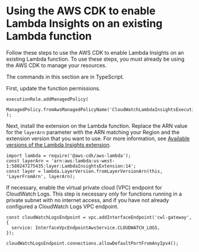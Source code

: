 # Using the AWS CDK to enable Lambda Insights on an existing Lambda function<a name="Lambda-Insights-Getting-Started-clouddevelopmentkit"></a>

Follow these steps to use the AWS CDK to enable Lambda Insights on an existing Lambda function\. To use these steps, you must already be using the AWS CDK to manage your resources\.

The commands in this section are in TypeScript\.

First, update the function permissions\.

```
executionRole.addManagedPolicy(
 ManagedPolicy.fromAwsManagedPolicyName('CloudWatchLambdaInsightsExecutionRolePolicy')
);
```

Next, install the extension on the Lambda function\. Replace the ARN value for the `layerArn` parameter with the ARN matching your Region and the extension version that you want to use\. For more information, see [Available versions of the Lambda Insights extension](Lambda-Insights-extension-versions.md)\.

```
import lambda = require('@aws-cdk/aws-lambda');
const layerArn = 'arn:aws:lambda:us-west-1:580247275435:layer:LambdaInsightsExtension:14';
const layer = lambda.LayerVersion.fromLayerVersionArn(this, 'LayerFromArn', layerArn);
```

If necessary, enable the virtual private cloud \(VPC\) endpoint for CloudWatch Logs\. This step is necessary only for functions running in a private subnet with no internet access, and if you have not already configured a CloudWatch Logs VPC endpoint\.

```
const cloudWatchLogsEndpoint = vpc.addInterfaceEndpoint('cwl-gateway', {
  service: InterfaceVpcEndpointAwsService.CLOUDWATCH_LOGS,
});

cloudWatchLogsEndpoint.connections.allowDefaultPortFromAnyIpv4();
```